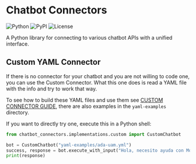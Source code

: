 # Chatbot Connectors

![Python](https://img.shields.io/badge/python-3.9+-blue.svg)
![PyPI](https://img.shields.io/pypi/v/chatbot-connectors)
![License](https://img.shields.io/badge/license-MIT-green.svg)

A Python library for connecting to various chatbot APIs with a unified interface.

## Custom YAML Connector

If there is no connector for your chatbot and you are not willing to code one,
you can use the Custom Connector.
What this one does is read a YAML file with the info and try to work that way.

To see how to build these YAML files and use them see
[CUSTOM CONNECTOR GUIDE](docs/CUSTOM_CONNECTOR_GUIDE.md),
there are also examples in the `yaml-examples` directory.

If you want to directly try one, execute this in a Python shell:

```python
from chatbot_connectors.implementations.custom import CustomChatbot

bot = CustomChatbot("yaml-examples/ada-uam.yml")
success, response = bot.execute_with_input("Hola, necesito ayuda con Moodle")
print(response)
```
